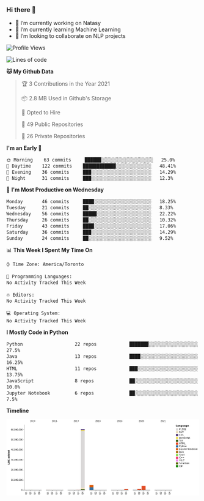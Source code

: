 ### Hi there 👋

<!--
**disooqi/disooqi** is a ✨ _special_ ✨ repository because its `README.md` (this file) appears on your GitHub profile.
-->
- 🔭 I’m currently working on Natasy
- 🌱 I’m currently learning Machine Learning
- 👯 I’m looking to collaborate on NLP projects
<!--
- 🤔 I’m looking for help with ...
- 💬 Ask me about ...
- 📫 How to reach me: http://mohamed.eldesouki.ca
- 😄 Pronouns: ...
- ⚡ Fun fact: ...
-->

<!--START_SECTION:waka-->
![Profile Views](http://img.shields.io/badge/Profile%20Views-0-blue)

![Lines of code](https://img.shields.io/badge/From%20Hello%20World%20I%27ve%20Written-72.3%20million%20lines%20of%20code-blue)

**🐱 My Github Data** 

> 🏆 3 Contributions in the Year 2021
 > 
> 📦 2.8 MB Used in Github's Storage 
 > 
> 💼 Opted to Hire
 > 
> 📜 49 Public Repositories 
 > 
> 🔑 26 Private Repositories  
 > 
**I'm an Early 🐤** 

```text
🌞 Morning    63 commits     ██████░░░░░░░░░░░░░░░░░░░   25.0% 
🌆 Daytime    122 commits    ████████████░░░░░░░░░░░░░   48.41% 
🌃 Evening    36 commits     ███░░░░░░░░░░░░░░░░░░░░░░   14.29% 
🌙 Night      31 commits     ███░░░░░░░░░░░░░░░░░░░░░░   12.3%

```
📅 **I'm Most Productive on Wednesday** 

```text
Monday       46 commits     ████░░░░░░░░░░░░░░░░░░░░░   18.25% 
Tuesday      21 commits     ██░░░░░░░░░░░░░░░░░░░░░░░   8.33% 
Wednesday    56 commits     █████░░░░░░░░░░░░░░░░░░░░   22.22% 
Thursday     26 commits     ██░░░░░░░░░░░░░░░░░░░░░░░   10.32% 
Friday       43 commits     ████░░░░░░░░░░░░░░░░░░░░░   17.06% 
Saturday     36 commits     ███░░░░░░░░░░░░░░░░░░░░░░   14.29% 
Sunday       24 commits     ██░░░░░░░░░░░░░░░░░░░░░░░   9.52%

```


📊 **This Week I Spent My Time On** 

```text
⌚︎ Time Zone: America/Toronto

💬 Programming Languages: 
No Activity Tracked This Week

🔥 Editors: 
No Activity Tracked This Week

💻 Operating System: 
No Activity Tracked This Week

```

**I Mostly Code in Python** 

```text
Python                   22 repos            ███████░░░░░░░░░░░░░░░░░░   27.5% 
Java                     13 repos            ████░░░░░░░░░░░░░░░░░░░░░   16.25% 
HTML                     11 repos            ███░░░░░░░░░░░░░░░░░░░░░░   13.75% 
JavaScript               8 repos             ██░░░░░░░░░░░░░░░░░░░░░░░   10.0% 
Jupyter Notebook         6 repos             ██░░░░░░░░░░░░░░░░░░░░░░░   7.5%

```


**Timeline**

![Chart not found](https://raw.githubusercontent.com/disooqi/disooqi/master/charts/bar_graph.png) 


<!--END_SECTION:waka-->

